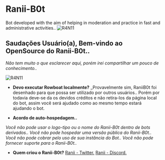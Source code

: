 # Ranii-B0t
Bot developed with the aim of helping in moderation and practice in fast and administrative activities..
![R4N11](https://i.imgur.com/O9Hv7dh.png)
## **Saudações Usuário(a), Bem-vindo ao OpenSource do Ranii-B0t..**
_Não tem muito o que esclarecer aqui, porém irei compartilhar um pouco de conhecimento.._

![R4N11](https://i.imgur.com/YaSc2os.png)

- **Devo executar Rowboat localmente?**
_Provavelmente sim, RaniiB0t foi desenhado para que possa ser utilizado por outros usuários.. Porém por todavia deve-se da os devidos créditos e não retira-los da página local do bot, assim você será ajudado como ao mesmo tempo estará ajudando o bot.

- **Acordo de auto-hospedagem..**

_Você não pode usar o logo-tipo ou o nome do Ranii-B0t dentro de bots derivados.._
_Você não pode hospedar uma versão pública do Ranii-B0t.._
_Você não pode cobrar pelo uso de sua instância do Bot.._
_Você não pode fornecer suporte para o Ranii-B0t.._

- **Quem criou o Ranii-B0t?**
[Ranii - Twitter.](https://twitter.com/RaniiReis)
[Ranii - Discord.](https://discord.gg/r2B7ave)
